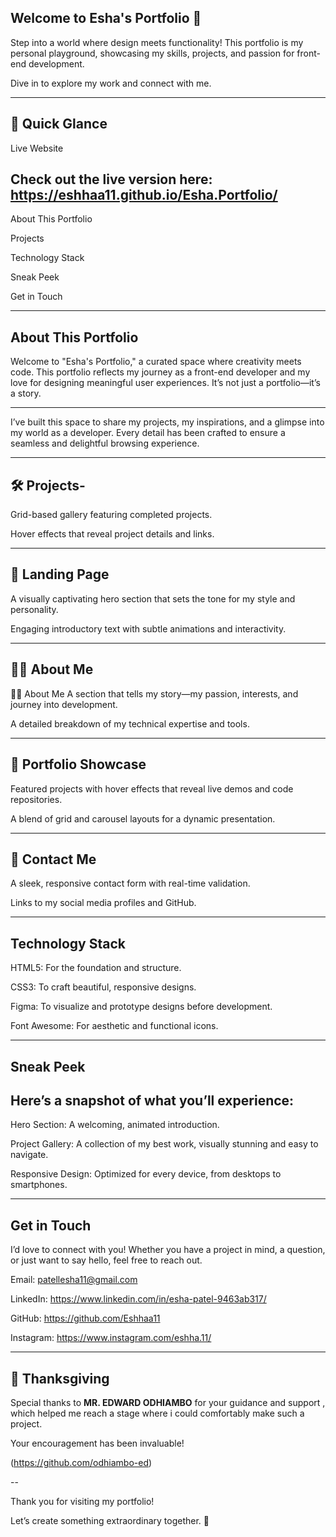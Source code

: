 Welcome to Esha's Portfolio 🌸
---
Step into a world where design meets functionality! This portfolio is my personal playground, showcasing my skills, projects, and passion for front-end development. 

Dive in to explore my work and connect with me.

---

🌟 Quick Glance
---
Live Website

Check out the live version here: https://eshhaa11.github.io/Esha.Portfolio/
---

About This Portfolio

Projects

Technology Stack

Sneak Peek

Get in Touch

---

About This Portfolio
---

Welcome to "Esha's Portfolio," a curated space where creativity meets code. This portfolio reflects my journey as a front-end developer and my love for designing meaningful user experiences. It’s not just a portfolio—it’s a story.

---

I’ve built this space to share my projects, my inspirations, and a glimpse into my world as a developer. Every detail has been crafted to ensure a seamless and delightful browsing experience.

---

🛠️ Projects-
---

Grid-based gallery featuring completed projects.

Hover effects that reveal project details and links.

---

🏡 Landing Page
---

A visually captivating hero section that sets the tone for my style and personality.

Engaging introductory text with subtle animations and interactivity.

---

👩‍💻 About Me
---

👩‍🎨 About Me
A section that tells my story—my passion, interests, and journey into development.

A detailed breakdown of my technical expertise and tools.


---

🎨 Portfolio Showcase
---
Featured projects with hover effects that reveal live demos and code repositories.

A blend of grid and carousel layouts for a dynamic presentation.

---

💬 Contact Me
---


A sleek, responsive contact form with real-time validation.

Links to my social media profiles and GitHub.

---

Technology Stack
---

HTML5: For the foundation and structure.

CSS3: To craft beautiful, responsive designs.

Figma: To visualize and prototype designs before development.

Font Awesome: For aesthetic and functional icons.

---

Sneak Peek
---

Here’s a snapshot of what you’ll experience:
--

Hero Section: A welcoming, animated introduction.

Project Gallery: A collection of my best work, visually stunning and easy to navigate.

Responsive Design: Optimized for every device, from desktops to smartphones.

---

Get in Touch
---

I’d love to connect with you! Whether you have a project in mind, a question, or just want to say hello, feel free to reach out.

Email: patellesha11@gmail.com

LinkedIn: https://www.linkedin.com/in/esha-patel-9463ab317/

GitHub: https://github.com/Eshhaa11

Instagram: https://www.instagram.com/eshha.11/

---

🙏 Thanksgiving
--

Special thanks to **MR. EDWARD ODHIAMBO** for your guidance and support ,  which helped me reach a stage where i could comfortably make such a project. 

Your encouragement has been invaluable! 

(https://github.com/odhiambo-ed)

--


Thank you for visiting my portfolio!

Let’s create something extraordinary together. 🚀



